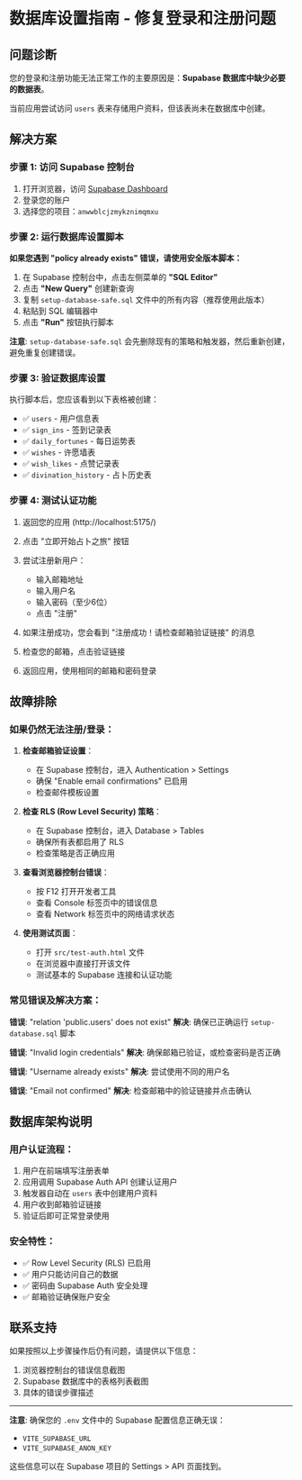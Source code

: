 # 数据库设置指南 - 修复登录和注册问题

## 问题诊断

您的登录和注册功能无法正常工作的主要原因是：**Supabase 数据库中缺少必要的数据表**。

当前应用尝试访问 `users` 表来存储用户资料，但该表尚未在数据库中创建。

## 解决方案

### 步骤 1: 访问 Supabase 控制台

1. 打开浏览器，访问 [Supabase Dashboard](https://supabase.com/dashboard)
2. 登录您的账户
3. 选择您的项目：`anwwblcjzmykznimqmxu`

### 步骤 2: 运行数据库设置脚本

**如果您遇到 "policy already exists" 错误，请使用安全版本脚本：**

1. 在 Supabase 控制台中，点击左侧菜单的 **"SQL Editor"**
2. 点击 **"New Query"** 创建新查询
3. 复制 `setup-database-safe.sql` 文件中的所有内容（推荐使用此版本）
4. 粘贴到 SQL 编辑器中
5. 点击 **"Run"** 按钮执行脚本

**注意**: `setup-database-safe.sql` 会先删除现有的策略和触发器，然后重新创建，避免重复创建错误。

### 步骤 3: 验证数据库设置

执行脚本后，您应该看到以下表格被创建：

- ✅ `users` - 用户信息表
- ✅ `sign_ins` - 签到记录表
- ✅ `daily_fortunes` - 每日运势表
- ✅ `wishes` - 许愿墙表
- ✅ `wish_likes` - 点赞记录表
- ✅ `divination_history` - 占卜历史表

### 步骤 4: 测试认证功能

1. 返回您的应用 (http://localhost:5175/)
2. 点击 "立即开始占卜之旅" 按钮
3. 尝试注册新用户：
   - 输入邮箱地址
   - 输入用户名
   - 输入密码（至少6位）
   - 点击 "注册"

4. 如果注册成功，您会看到 "注册成功！请检查邮箱验证链接" 的消息
5. 检查您的邮箱，点击验证链接
6. 返回应用，使用相同的邮箱和密码登录

## 故障排除

### 如果仍然无法注册/登录：

1. **检查邮箱验证设置**：
   - 在 Supabase 控制台，进入 Authentication > Settings
   - 确保 "Enable email confirmations" 已启用
   - 检查邮件模板设置

2. **检查 RLS (Row Level Security) 策略**：
   - 在 Supabase 控制台，进入 Database > Tables
   - 确保所有表都启用了 RLS
   - 检查策略是否正确应用

3. **查看浏览器控制台错误**：
   - 按 F12 打开开发者工具
   - 查看 Console 标签页中的错误信息
   - 查看 Network 标签页中的网络请求状态

4. **使用测试页面**：
   - 打开 `src/test-auth.html` 文件
   - 在浏览器中直接打开该文件
   - 测试基本的 Supabase 连接和认证功能

### 常见错误及解决方案：

**错误**: "relation 'public.users' does not exist"
**解决**: 确保已正确运行 `setup-database.sql` 脚本

**错误**: "Invalid login credentials"
**解决**: 确保邮箱已验证，或检查密码是否正确

**错误**: "Username already exists"
**解决**: 尝试使用不同的用户名

**错误**: "Email not confirmed"
**解决**: 检查邮箱中的验证链接并点击确认

## 数据库架构说明

### 用户认证流程：

1. 用户在前端填写注册表单
2. 应用调用 Supabase Auth API 创建认证用户
3. 触发器自动在 `users` 表中创建用户资料
4. 用户收到邮箱验证链接
5. 验证后即可正常登录使用

### 安全特性：

- ✅ Row Level Security (RLS) 已启用
- ✅ 用户只能访问自己的数据
- ✅ 密码由 Supabase Auth 安全处理
- ✅ 邮箱验证确保账户安全

## 联系支持

如果按照以上步骤操作后仍有问题，请提供以下信息：

1. 浏览器控制台的错误信息截图
2. Supabase 数据库中的表格列表截图
3. 具体的错误步骤描述

---

**注意**: 确保您的 `.env` 文件中的 Supabase 配置信息正确无误：
- `VITE_SUPABASE_URL`
- `VITE_SUPABASE_ANON_KEY`

这些信息可以在 Supabase 项目的 Settings > API 页面找到。